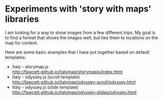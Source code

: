 # Experiments with 'story with maps' libraries

I am looking for a way to show images from a few different trips.  My goal is to find a format that shows the images well, but ties them to locations on the map for context.

Here are some basic examples that I have put together based on default templates:

* Italy - storymap.js  http://fawcett.github.io/italymap/storymapjs/index.html
* Italy - odyssey.js (scroll template)  http://fawcett.github.io/italymap/odyssey-scroll/odyssey.html
* Italy - odyssey.js (slide template)  http://fawcett.github.io/italymap/odyssey-slides/odyssey.html

